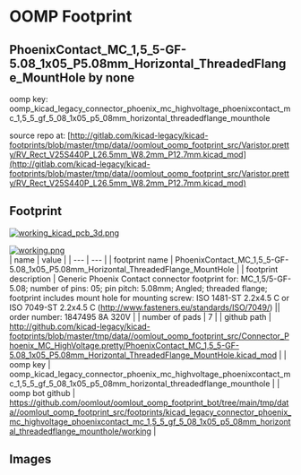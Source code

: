 # OOMP Footprint  
## PhoenixContact_MC_1,5_5-GF-5.08_1x05_P5.08mm_Horizontal_ThreadedFlange_MountHole  by none  
  
oomp key: oomp_kicad_legacy_connector_phoenix_mc_highvoltage_phoenixcontact_mc_1,5_5_gf_5_08_1x05_p5_08mm_horizontal_threadedflange_mounthole  
  
source repo at: [http://gitlab.com/kicad-legacy/kicad-footprints/blob/master/tmp/data//oomlout_oomp_footprint_src/Varistor.pretty/RV_Rect_V25S440P_L26.5mm_W8.2mm_P12.7mm.kicad_mod](http://gitlab.com/kicad-legacy/kicad-footprints/blob/master/tmp/data//oomlout_oomp_footprint_src/Varistor.pretty/RV_Rect_V25S440P_L26.5mm_W8.2mm_P12.7mm.kicad_mod)  
## Footprint  
  
[![working_kicad_pcb_3d.png](working_kicad_pcb_3d_600.png)](working_kicad_pcb_3d.png)  
  
[![working.png](working_600.png)](working.png)  
| name | value | 
| --- | --- | 
| footprint name | PhoenixContact_MC_1,5_5-GF-5.08_1x05_P5.08mm_Horizontal_ThreadedFlange_MountHole | 
| footprint description | Generic Phoenix Contact connector footprint for: MC_1,5/5-GF-5.08; number of pins: 05; pin pitch: 5.08mm; Angled; threaded flange; footprint includes mount hole for mounting screw: ISO 1481-ST 2.2x4.5 C or ISO 7049-ST 2.2x4.5 C (http://www.fasteners.eu/standards/ISO/7049/) || order number: 1847495 8A 320V | 
| number of pads | 7 | 
| github path | http://github.com/kicad-legacy/kicad-footprints/blob/master/tmp/data//oomlout_oomp_footprint_src/Connector_Phoenix_MC_HighVoltage.pretty/PhoenixContact_MC_1,5_5-GF-5.08_1x05_P5.08mm_Horizontal_ThreadedFlange_MountHole.kicad_mod | 
| oomp key | oomp_kicad_legacy_connector_phoenix_mc_highvoltage_phoenixcontact_mc_1,5_5_gf_5_08_1x05_p5_08mm_horizontal_threadedflange_mounthole | 
| oomp bot github | https://github.com/oomlout/oomlout_oomp_footprint_bot/tree/main/tmp/data//oomlout_oomp_footprint_src/footprints/kicad_legacy_connector_phoenix_mc_highvoltage_phoenixcontact_mc_1,5_5_gf_5_08_1x05_p5_08mm_horizontal_threadedflange_mounthole/working | 
## Images  
